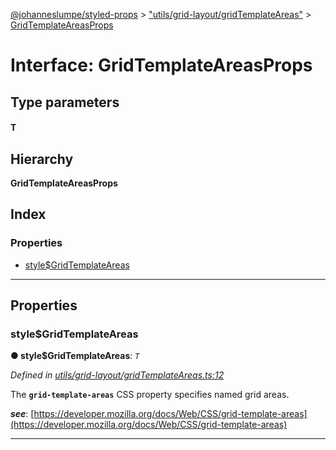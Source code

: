 [@johanneslumpe/styled-props](../README.md) > ["utils/grid-layout/gridTemplateAreas"](../modules/_utils_grid_layout_gridtemplateareas_.md) > [GridTemplateAreasProps](../interfaces/_utils_grid_layout_gridtemplateareas_.gridtemplateareasprops.md)

# Interface: GridTemplateAreasProps

## Type parameters
#### T 
## Hierarchy

**GridTemplateAreasProps**

## Index

### Properties

* [style$GridTemplateAreas](_utils_grid_layout_gridtemplateareas_.gridtemplateareasprops.md#style_gridtemplateareas)

---

## Properties

<a id="style_gridtemplateareas"></a>

###  style$GridTemplateAreas

**● style$GridTemplateAreas**: *`T`*

*Defined in [utils/grid-layout/gridTemplateAreas.ts:12](https://github.com/johanneslumpe/styled-props/blob/8e709f1/src/utils/grid-layout/gridTemplateAreas.ts#L12)*

The **`grid-template-areas`** CSS property specifies named grid areas.

*__see__*: [https://developer.mozilla.org/docs/Web/CSS/grid-template-areas](https://developer.mozilla.org/docs/Web/CSS/grid-template-areas)

___

